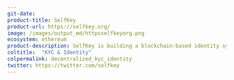 ```yaml
---
git-date: 
product-title: SelfKey
product-url: https://selfkey.org/
image: /images/output_md/httpsselfkeyorg.png
ecosystem: ethereum
product-description: SelfKey is building a blockchain-based identity system that allows identity owners to truly own, control and manage their digital identity.
coltitle:  "KYC & Identity"
colpermalink: decentralized_kyc_identity
twitter: https://twitter.com/selfkey
---
```

